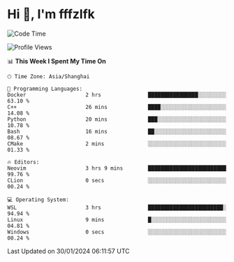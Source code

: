 # Hi 👋, I'm fffzlfk

<!--START_SECTION:waka-->
![Code Time](http://img.shields.io/badge/Code%20Time-646%20hrs%2017%20mins-blue)

![Profile Views](http://img.shields.io/badge/Profile%20Views-0-blue)

📊 **This Week I Spent My Time On** 

```text
🕑︎ Time Zone: Asia/Shanghai

💬 Programming Languages: 
Docker                   2 hrs               ████████████████░░░░░░░░░   63.10 % 
C++                      26 mins             ████░░░░░░░░░░░░░░░░░░░░░   14.08 % 
Python                   20 mins             ███░░░░░░░░░░░░░░░░░░░░░░   10.78 % 
Bash                     16 mins             ██░░░░░░░░░░░░░░░░░░░░░░░   08.67 % 
CMake                    2 mins              ░░░░░░░░░░░░░░░░░░░░░░░░░   01.33 % 

🔥 Editors: 
Neovim                   3 hrs 9 mins        █████████████████████████   99.76 % 
CLion                    0 secs              ░░░░░░░░░░░░░░░░░░░░░░░░░   00.24 % 

💻 Operating System: 
WSL                      3 hrs               ████████████████████████░   94.94 % 
Linux                    9 mins              █░░░░░░░░░░░░░░░░░░░░░░░░   04.81 % 
Windows                  0 secs              ░░░░░░░░░░░░░░░░░░░░░░░░░   00.24 % 
```


 Last Updated on 30/01/2024 06:11:57 UTC
<!--END_SECTION:waka-->
